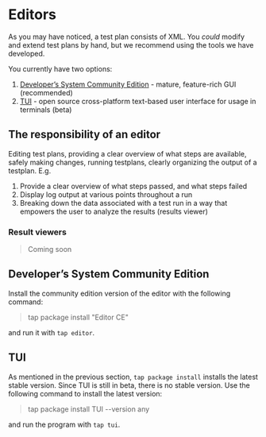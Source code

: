 # Editors

As you may have noticed, a test plan consists of XML. You *could* modify and extend test plans by hand, but we recommend using the tools we have developed.

You currently have two options:
1. [Developer’s System Community Edition](https://www.opentap.io/download.html) - mature, feature-rich GUI (recommended)
2. [TUI](https://gitlab.com/OpenTAP/Plugins/opentap-tui/opentap-tui) - open source cross-platform text-based user interface for usage in terminals (beta)

## The responsibility of an editor
Editing test plans, providing a clear overview of what steps are available, safely making changes,
running testplans, clearly organizing the output of a testplan. E.g.
1. Provide a clear overview of what steps passed, and what steps failed
2. Display log output at various points throughout a run
3. Breaking down the data associated with a test run in a way that empowers the user to analyze the results (results viewer)

### Result viewers
> Coming soon

## Developer’s System Community Edition

Install the community edition version of the editor with the following command:

> tap package install "Editor CE"

and run it with `tap editor`.

## TUI

As mentioned in the previous section, `tap package install` installs the latest stable version. Since TUI is still in beta, there is no stable version.
Use the following command to install the latest version:
> tap package install TUI --version any

and run the program with `tap tui`.